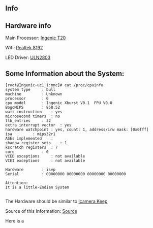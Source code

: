 ## Info

## Hardware info 
Main Processor:
[Ingenic T20](ftp://ftp.ingenic.com/SOC/T20/T20_PB.PDF)

Wifi:
[Realtek 8192](http://www.realtek.com.tw/products/productsView.aspx?Langid=1&PFid=48&Level=5&Conn=4&ProdID=277)

LED Driver:
[ULN2803](http://www.ti.com/lit/ds/symlink/uln2803a.pdf)



## Some Information about the System:
```
[root@Ingenic-uc1_1:mmc]# cat /proc/cpuinfo 
system type		: bull
machine			: Unknown
processor		: 0
cpu model		: Ingenic Xburst V0.1  FPU V0.0
BogoMIPS		: 858.52
wait instruction	: yes
microsecond timers	: no
tlb_entries		: 32
extra interrupt vector	: yes
hardware watchpoint	: yes, count: 1, address/irw mask: [0x0fff]
isa			: mips32r1
ASEs implemented	:
shadow register sets	: 1
kscratch registers	: 7
core			: 0
VCED exceptions		: not available
VCEI exceptions		: not available

Hardware		: isvp
Serial			: 00000000 00000000 00000000 00000000

Attention:
It is a little-Endian System


```

The Hardware should be similar to [Icamera Keep](https://www.ismartalarm.com/devices/cameras/icamera-keep/ISA00008.html)

Source of this Information: [Source](https://xiaomi.eu/community/threads/cant-open-camera-plugin-xiaomi-mijia-dafang-home-1080p-hd.41855/#post-391171)



Here is a 


